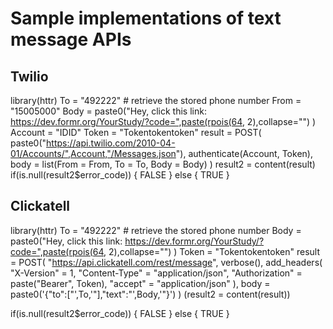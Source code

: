 # Sample implementations of text message APIs

## Twilio
library(httr)
To = "492222" # retrieve the stored phone number
From = "15005000"
Body = paste0("Hey, click this link: https://dev.formr.org/YourStudy/?code=",paste(rpois(64, 2),collapse="") )
Account = "IDID"
Token = "Tokentokentoken"
result = POST(
    paste0("https://api.twilio.com/2010-04-01/Accounts/",Account,"/Messages.json"), 
    authenticate(Account, Token), 
    body = list(From = From, To = To, Body = Body)
)
result2 = content(result)
if(is.null(result2$error_code)) { FALSE } else { TRUE }


## Clickatell

library(httr)
To = "492222" # retrieve the stored phone number
Body = paste0("Hey, click this link: https://dev.formr.org/YourStudy/?code=",paste(rpois(64, 2),collapse="") )
Token = "Tokentokentoken"
result = POST(
    "https://api.clickatell.com/rest/message", 
    verbose(),
    add_headers(
	"X-Version" = 1,
	"Content-Type" = "application/json",
	"Authorization" = paste("Bearer", Token),
	"accept" = "application/json"
	), 
    body = paste0('{"to":["',To,'"],"text":"',Body,'"}')
)
(result2 = content(result))

if(is.null(result2$error_code)) { FALSE } else { TRUE }